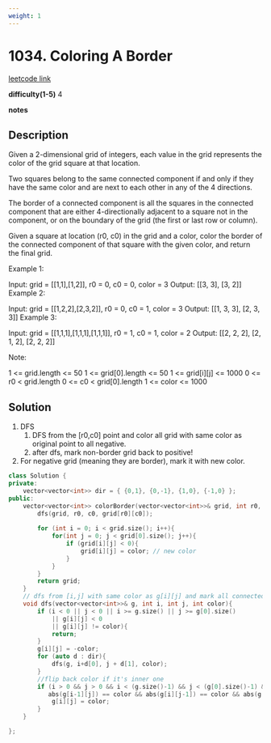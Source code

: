 ```yaml
---
weight: 1
---
```

# 1034. Coloring A Border
[leetcode link](https://leetcode.com/problems/coloring-a-border/)

**difficulty(1-5)** 
4

**notes**   


## Description
Given a 2-dimensional grid of integers, each value in the grid represents the color of the grid square at that location.

Two squares belong to the same connected component if and only if they have the same color and are next to each other in any of the 4 directions.

The border of a connected component is all the squares in the connected component that are either 4-directionally adjacent to a square not in the component, or on the boundary of the grid (the first or last row or column).

Given a square at location (r0, c0) in the grid and a color, color the border of the connected component of that square with the given color, and return the final grid.

 

Example 1:

Input: grid = [[1,1],[1,2]], r0 = 0, c0 = 0, color = 3
Output: [[3, 3], [3, 2]]
Example 2:

Input: grid = [[1,2,2],[2,3,2]], r0 = 0, c0 = 1, color = 3
Output: [[1, 3, 3], [2, 3, 3]]
Example 3:

Input: grid = [[1,1,1],[1,1,1],[1,1,1]], r0 = 1, c0 = 1, color = 2
Output: [[2, 2, 2], [2, 1, 2], [2, 2, 2]]
 

Note:

1 <= grid.length <= 50
1 <= grid[0].length <= 50
1 <= grid[i][j] <= 1000
0 <= r0 < grid.length
0 <= c0 < grid[0].length
1 <= color <= 1000

## Solution
1. DFS
   1. DFS from the [r0,c0] point and color all grid with same color as original point to all negative.
   2. after dfs, mark non-border grid back to positive!
2. For negative grid (meaning they are border), mark it with new color.
```c++
class Solution {
private:
    vector<vector<int>> dir = { {0,1}, {0,-1}, {1,0}, {-1,0} };
public:
    vector<vector<int>> colorBorder(vector<vector<int>>& grid, int r0, int c0, int color) {
        dfs(grid, r0, c0, grid[r0][c0]); 
        
        for (int i = 0; i < grid.size(); i++){
            for(int j = 0; j < grid[0].size(); j++){
                if (grid[i][j] < 0){
                    grid[i][j] = color; // new color
                }
            }
        }
        return grid;
    }
    // dfs from [i,j] with same color as g[i][j] and mark all connected cells to negative
    void dfs(vector<vector<int>>& g, int i, int j, int color){
        if (i < 0 || j < 0 || i >= g.size() || j >= g[0].size() 
            || g[i][j] < 0
            || g[i][j] != color){
            return;
        }
        g[i][j] = -color;
        for (auto d : dir){
            dfs(g, i+d[0], j + d[1], color);
        }
        //flip back color if it's inner one
        if (i > 0 && j > 0 && i < (g.size()-1) && j < (g[0].size()-1) && 
           abs(g[i-1][j]) == color && abs(g[i][j-1]) == color && abs(g[i+1][j]) == color && abs(g[i][j+1]) == color){
            g[i][j] = color;
        }
    }

};
```

 